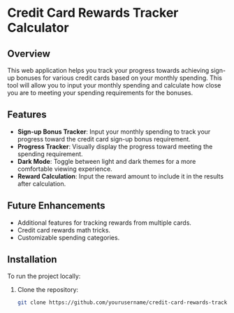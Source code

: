 # Credit Card Rewards Tracker Calculator

## Overview
This web application helps you track your progress towards achieving sign-up bonuses for various credit cards based on your monthly spending. This tool will allow you to input your monthly spending and calculate how close you are to meeting your spending requirements for the bonuses.

## Features
- **Sign-up Bonus Tracker**: Input your monthly spending to track your progress toward the credit card sign-up bonus requirement.
- **Progress Tracker**: Visually display the progress toward meeting the spending requirement.
- **Dark Mode**: Toggle between light and dark themes for a more comfortable viewing experience.
- **Reward Calculation**: Input the reward amount to include it in the results after calculation.

## Future Enhancements
- Additional features for tracking rewards from multiple cards.
- Credit card rewards math tricks.
- Customizable spending categories.

## Installation
To run the project locally:

1. Clone the repository:

   ```bash
   git clone https://github.com/yourusername/credit-card-rewards-tracker.git
